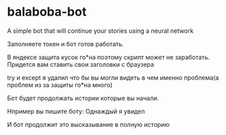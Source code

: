 # balaboba-bot
A simple bot that will continue your stories using a neural network

Заполняете токен и бот готов работать.

В яндексе защита кусок го*на поэтому скрипт может не заработать. Придется вам ставить свои заголовки с браузера

try и except я удалил что бы вы могли видеть в чем именно проблема(а проблем из за защиты го*на много)

Бот будет продолжать истории которые вы начали.

Нпример вы пишите боту: Однаждый я увидел

И бот продолжит это высказывание в полную историю
